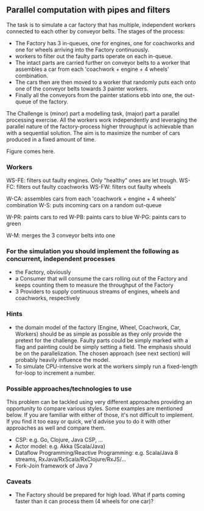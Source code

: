 ## Parallel computation with pipes and filters ##

The task is to simulate a car factory that has multiple, independent workers connected to each other by conveyor belts. The stages of the process:
* The Factory has 3 in-queues, one for engines, one for coachworks and one for wheels arriving into the Factory continuously.
* workers to filter out the faulty parts operate on each in-queue. 
* The intact parts are carried further on conveyor belts to a worker that assembles a car from each 'coachwork + engine + 4 wheels' combination. 
* The cars then are then moved to a worker that randomly puts each onto one of the conveyor belts towards 3 painter workers.
* Finally all the conveyors from the painter stations ebb into one, the out-queue of the factory.

The Challenge is (minor) part a modelling task, (major) part a parallel processing exercise. All the workers work independently and leveraging the parallel nature of the factory-process higher throughput is achievable than with a sequential solution. The aim is to maximize the number of cars produced in a fixed amount of time.

Figure comes here.

### Workers ###

WS-FE: filters out faulty engines. Only "healthy" ones are let trough.
WS-FC: filters out faulty coachworks
WS-FW: filters out faulty wheels

W-CA: assembles cars from each 'coachwork + engine + 4 wheels' combination
W-S: puts incoming cars on a random out-queue

W-PR: paints cars to red
W-PB: paints cars to blue
W-PG: paints cars to green

W-M: merges the 3 conveyor belts into one

### For the simulation you should implement the following as concurrent, independent processes ###

* the Factory, obviously
* a Consumer that will consume the cars rolling out of the Factory and keeps counting them to measure the throughput of the Factory
* 3 Providers to supply continuous streams of engines, wheels and coachworks, respectively


### Hints ###

* the domain model of the factory (Engine, Wheel, Coachwork, Car, Workers) should be as simple as possible as they only provide the pretext for the challenge. Faulty parts could be simply marked with a flag and painting could be simply setting a field. The emphasis should be on the parallelization. The chosen approach (see next section) will probably heavily influence the model.
* To simulate CPU-intensive work at the workers simply run a fixed-length for-loop to increment a number.

### Possible approaches/technologies to use ###

This problem can be tackled using very different approaches providing an opportunity to compare various styles. Some examples are mentioned below. If you are familiar with either of those, it's not difficult to implement. If you find it too easy or quick, we'd advise you to do it with other approaches as well and compare them.

 * CSP: e.g. Go, Clojure, Java CSP, ...
 * Actor model: e.g. Akka (Scala/Java)
 * Dataflow Programming/Reactive Programming: e.g. Scala/Java 8 streams, RxJava/RxScala/RxClojure/RxJS/...
 * Fork-Join framework of Java 7
  
### Caveats ###

* The Factory should be prepared for high load. What if parts coming faster than it can process them (4 wheels for one car)? 

